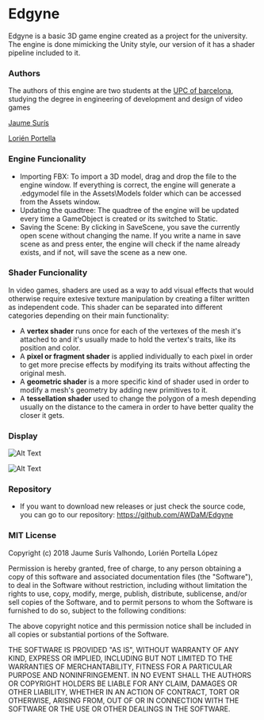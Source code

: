 # Edgyne
Edgyne is a basic 3D game engine created as a project for the university. The engine is done mimicking the Unity style, our version of it has a shader pipeline included to it.

### Authors
The authors of this engine are two students at the [UPC of barcelona](https://www.citm.upc.edu), studying the degree in engineering of development and design of video games

[Jaume Surís](https://github.com/Farmak09)

[Lorién Portella](https://github.com/Witiza)

### Engine Funcionality

- Importing FBX: To import a 3D model, drag and drop the file to the engine window. If everything is correct, the engine will generate a .edgymodel file in the Assets\Models folder which can be accessed from the Assets window.
- Updating the quadtree: The quadtree of the engine will be updated every time a GameObject is created or its switched to Static.
- Saving the Scene: By clicking in SaveScene, you save the currently open scene without changing the name. If you write a name in save scene as and press enter, the engine will check if the name already exists, and if not, will save the scene as a new one.

### Shader Funcionality

In video games, shaders are used as a way to add visual effects that would otherwise require extesive texture manipulation by creating a filter written as independent code.
This shader can be separated into different categories depending on their main functionality:
- A **vertex shader** runs once for each of the vertexes of the mesh it's attached to and it's usually made to hold the vertex's traits, like its position and color.
- A **pixel or fragment shader** is applied individually to each pixel in order to get more precise effects by modifying its traits without affecting the original mesh.
- A **geometric shader** is a more specific kind of shader used in order to modify a mesh's geometry by adding new primitives to it.
- A **tessellation shader** used to change the polygon of a mesh depending usually on the distance to the camera in order to have better quality the closer it gets.

### Display

![Alt Text](https://gyazo.com/dfd3213d3c32ce884529a9b1ec89f02d.gif)

![Alt Text](https://gyazo.com/a32a1c9cb88b683a2d2884938b297430.gif)

### Repository

- If you want to download new releases or just check the source code, you can go to our repository:
https://github.com/AWDaM/Edgyne

### MIT License

Copyright (c) 2018 Jaume Surís Valhondo, Lorién Portella López

Permission is hereby granted, free of charge, to any person obtaining a copy
of this software and associated documentation files (the "Software"), to deal
in the Software without restriction, including without limitation the rights
to use, copy, modify, merge, publish, distribute, sublicense, and/or sell
copies of the Software, and to permit persons to whom the Software is
furnished to do so, subject to the following conditions:

The above copyright notice and this permission notice shall be included in all
copies or substantial portions of the Software.

THE SOFTWARE IS PROVIDED "AS IS", WITHOUT WARRANTY OF ANY KIND, EXPRESS OR
IMPLIED, INCLUDING BUT NOT LIMITED TO THE WARRANTIES OF MERCHANTABILITY,
FITNESS FOR A PARTICULAR PURPOSE AND NONINFRINGEMENT. IN NO EVENT SHALL THE
AUTHORS OR COPYRIGHT HOLDERS BE LIABLE FOR ANY CLAIM, DAMAGES OR OTHER
LIABILITY, WHETHER IN AN ACTION OF CONTRACT, TORT OR OTHERWISE, ARISING FROM,
OUT OF OR IN CONNECTION WITH THE SOFTWARE OR THE USE OR OTHER DEALINGS IN THE
SOFTWARE.
